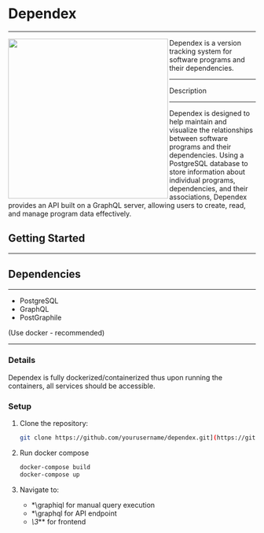 # Dependex

-----------------------------

<img src="https://github.com/DavidTesar/Dependex/assets/73195563/3c4aa444-2721-4c46-ab24-61e9ad09f20a" width="325" height="325" align="left">


Dependex is a version tracking system for software programs and their dependencies.

-----------------------------

Description

-----------------------------

Dependex is designed to help maintain and visualize the relationships between software programs and their dependencies. Using a PostgreSQL database to store information about individual programs, dependencies, and their associations, Dependex provides an API built on a GraphQL server, allowing users to create, read, and manage program data effectively.

## Getting Started

-----------------------------

## Dependencies

-----------------------------

- PostgreSQL
- GraphQL
- PostGraphile

(Use docker - recommended)

-----------------------------

### Details
Dependex is fully dockerized/containerized thus upon running the containers, all services should be accessible.

### Setup

1. Clone the repository:
   ```sh
   git clone https://github.com/yourusername/dependex.git](https://github.com/DavidTesar/Dependex.git
   ```
3. Run docker compose

   ```sh
   docker-compose build
   docker-compose up
   ```

3. Navigate to:
     - *\graphiql for manual query execution
     - *\graphql for API endpoint
     - *\3*** for frontend
